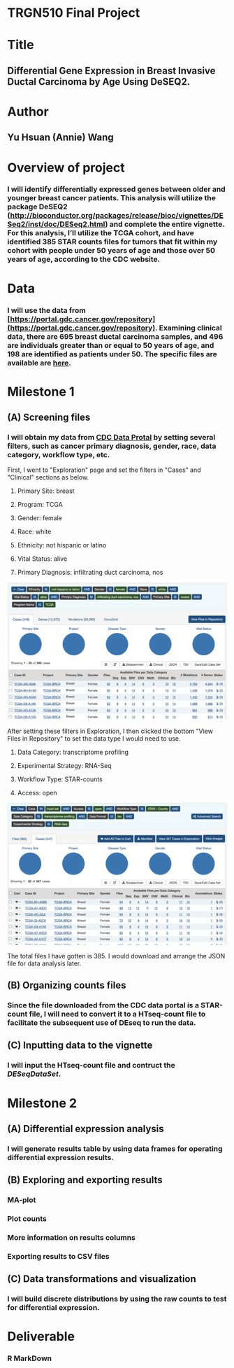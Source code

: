 # TRGN510 Final Project

# Title

## Differential Gene Expression in Breast Invasive Ductal Carcinoma by Age Using DeSEQ2.


# Author

## Yu Hsuan (Annie) Wang


# Overview of project

### I will identify differentially expressed genes between older and younger breast cancer patients. This analysis will utilize the package DeSEQ2 (http://bioconductor.org/packages/release/bioc/vignettes/DESeq2/inst/doc/DESeq2.html) and complete the entire vignette. For this analysis, I’ll utilize the TCGA cohort, and have identified 385 STAR counts files for tumors that fit within my cohort with people under 50 years of age and those over 50 years of age, according to the CDC website.

# Data

### I will use the data from [https://portal.gdc.cancer.gov/repository](https://portal.gdc.cancer.gov/repository). Examining clinical data, there are 695 breast ductal carcinoma samples, and 496 are individuals greater than or equal to 50 years of age, and 198 are identified as patients under 50. The specific files are available are [here](https://portal.gdc.cancer.gov/repository?facetTab=cases&filters=%7B%22op%22%3A%22and%22%2C%22content%22%3A%5B%7B%22content%22%3A%7B%22field%22%3A%22cases.case_id%22%2C%22value%22%3A%5B%22set_id%3AegaBY4QBHCyNF9U_zGgg%22%5D%7D%2C%22op%22%3A%22IN%22%7D%2C%7B%22op%22%3A%22in%22%2C%22content%22%3A%7B%22field%22%3A%22files.access%22%2C%22value%22%3A%5B%22open%22%5D%7D%7D%2C%7B%22op%22%3A%22in%22%2C%22content%22%3A%7B%22field%22%3A%22files.analysis.workflow_type%22%2C%22value%22%3A%5B%22STAR%20-%20Counts%22%5D%7D%7D%2C%7B%22op%22%3A%22in%22%2C%22content%22%3A%7B%22field%22%3A%22files.data_category%22%2C%22value%22%3A%5B%22transcriptome%20profiling%22%5D%7D%7D%2C%7B%22op%22%3A%22in%22%2C%22content%22%3A%7B%22field%22%3A%22files.data_format%22%2C%22value%22%3A%5B%22tsv%22%5D%7D%7D%2C%7B%22op%22%3A%22in%22%2C%22content%22%3A%7B%22field%22%3A%22files.experimental_strategy%22%2C%22value%22%3A%5B%22RNA-Seq%22%5D%7D%7D%5D%7D&searchTableTab=cases).

# Milestone 1

## (A) Screening files

### I will obtain my data from [CDC Data Protal](https://portal.gdc.cancer.gov/repository) by setting several filters, such as cancer primary diagnosis, gender, race, data category, workflow type, etc.

First, I went to "Exploration" page and set the filters in "Cases" and "Clinical" sections as below.

1. Primary Site: breast

2. Program: TCGA

3. Gender: female

4. Race: white

5. Ethnicity: not hispanic or latino

6. Vital Status: alive

7. Primary Diagnosis: infiltrating duct carcinoma, nos

![](https://github.com/ywang886/Pictures/blob/main/Filter%202.png?raw=true)

After setting these filters in Exploration, I then clicked the bottom "View Files in Repository" to set the data type I would need to use.

1. Data Category: transcriptome profiling

2. Experimental Strategy: RNA-Seq

3. Workflow Type: STAR-counts

4. Access: open

![](https://github.com/ywang886/Pictures/blob/main/Filter%201.png?raw=true)

The total files I have gotten is 385. I would download and arrange the JSON file for data analysis later.

## (B) Organizing counts files

### Since the file downloaded from the CDC data portal is a STAR-count file, I will need to convert it to a HTseq-count file to facilitate the subsequent use of DEseq to run the data.

## (C) Inputting data to the vignette

### I will input the HTseq-count file and contruct the *DESeqDataSet*.

# Milestone 2

## (A) Differential expression analysis

### I will generate results table by using data frames for operating differential expression results.

## (B) Exploring and exporting results

### MA-plot

### Plot counts

### More information on results columns

### Exporting results to CSV files

## (C) Data transformations and visualization

### I will build discrete distributions by using the raw counts to test for differential expression.


# Deliverable

### R MarkDown
